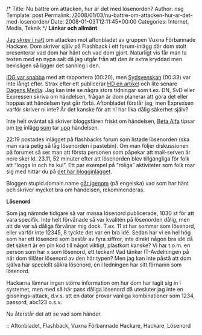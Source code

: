 /*
 Title: Nu bättre om attacken, hur är det med lösenorden?
 Author: nsg
 Template: post
 Permalink: /2008/01/03/nu-battre-om-attacken-hur-ar-det-med-losenorden/
 Date: 2008-01-03T12:11:45+00:00
 Categories: Internet, Media, Teknik
*/
**Länkar och allmänt**

[Jag skrev i natt][1] om attacken mot aftonbladet av gruppen Vuxna Förbannade Hackare. Dom skriver själv på Flashback i ett forum-inlägg där dom stolt presenterar vad dom har hänt och vad dom gjort. Naturligt vis får man ta texten med en nypa salt då jag utgår från att den är extra kryddad men bevisligen så ligger det sanning i den.

[IDG var snabba][2] med att rapportera (00:20), men [Sydsvenskan][3] (00:33) var inte långt efter. Strax efter ett publicerar [HD en artikel][4] och lite senare [Dagens Media][5]. Jag kan inte se några stora tidningar som t.ex. DN, SvD eller Expressen skriva om händelsen, frågan är dom planerar att göra det eller hoppas att händelsen tyst går förbi. Aftonbladet förstår jag, men Expressen varför skriver ni inte? Är det kanske för att ni har lika dålig säkerhet själv?

Inte helt oväntat så skriver bloggsfären friskt om händelsen, [Beta Alfa][6] tipsar om [tre][7] inlägg [som][8] tar [upp][9] händelsen.

22:19 postades inlägget på flashbacks forum som listade lösenorden (ska man vara petig så låg lösenorden i pastebin). Om man följer diskussionen på forumet så ser man att första personen som påpekar att mail-serven är nere sker kl. 23.11, 52 minuter efter att lösenorden blev tillgängliga för folk att &#8220;logga in och ha kul&#8221;. Ett par exempel på &#8220;roliga&#8221; aktiviteter som folk roar sig med hittar du på [det här blogginlägget][10].

Bloggen stupid.domain.name [går igenom][11] (på engelska) vad som har hänt och skriver mycket bra om händelsen, rekommenderas.

**Lösenord**

Som jag nämnde tidigare så var massa lösenord publicerade, 1030 st för att vara specifik. Inte helt förvånade så var kvalitén på lösenorden dålig, men att de var så dåliga förvånar mig dock. T.ex. 11 st har sommar som lösenord, eller varför inte 12345, 8 tyckte det var en bra idé. Sedan har vi en hel hög som har ett lösenord som består av fyra siffror, inte direkt någon bra idé då det säkert är en pin kod till något viktigt, plastkort kanske? Vi har t.o.m. en person som har x som lösenord, ett tecken! Vad tänker IT-Avdelningen på när dom tillåter lösenord av den här typen? Men jag kan inte påstå att dom själva har speciellt säkra lösenord, en i ledningen har sitt förnamn som lösenord.

Hackarna lämnar ingen större information om hur dom har tagit sig in i systemet, men med så här pass dåliga lösenord då utesluter jag inte en gissnings-attack, d.v.s. att en dator provar vanliga kombinationer som 1234, passord, abc123 o.s.v.

Nu återstår det att se vad som händer.

:: Aftonbladet, Flashback, Vuxna Förbannade Hackare, Hackare, Lösenord

<small></small>

 [1]: http://junkpile.se/~s/wp/2008/01/lite-om-attacken-pa-aftonbladet/
 [2]: http://www.idg.se/2.1085/1.138671
 [3]: http://sydsvenskan.se/sverige/article290841.ece
 [4]: http://hd.se/inrikes/2008/01/03/aftonbladets-e-post-hackad/
 [5]: http://www.dagensmedia.se/mallar/dagensmedia_mall.asp?version=141580
 [6]: http://betaalfa.polymono.net/2008/01/03/hackare-avslojade-aftonbladets-mejllosenord/
 [7]: http://www.mindpark.se/2008/01/03/aftonbladet-under-attack/
 [8]: http://www.gate303.net/2008/01/03/aftonbladet-utsatt-for-intrang/
 [9]: http://blog.perhellqvist.se/?p=273
 [10]: http://rstvideo.com/2008/01/03/aftonbladet-hackade-av-vuxna-forbannade-hackare/
 [11]: http://stupid.domain.name/node/514